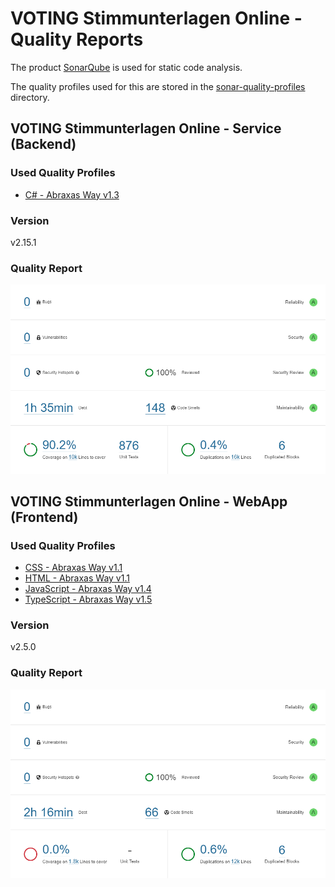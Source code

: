# VOTING Stimmunterlagen Online - Quality Reports

The product [SonarQube](https://www.sonarqube.org/) is used for static code analysis.

The quality profiles used for this are stored in the [sonar-quality-profiles](./sonar-quality-profiles/) directory.

## VOTING Stimmunterlagen Online - Service (Backend)

### Used Quality Profiles

- [C# - Abraxas Way v1.3](./sonar-quality-profiles/CSharp%20Quality%20Profile%20-%20Abraxas%20v1.3.xml)

### Version

v2.15.1

### Quality Report

![SonarQube Report - VOTING Stimmunterlagen - Online Service](SonarQube%20Report%20-%20VOTING%20Stimmunterlagen%20Service.png)

## VOTING Stimmunterlagen Online - WebApp (Frontend)

### Used Quality Profiles

- [CSS - Abraxas Way v1.1](./sonar-quality-profiles/CSS%20Quality%20Profile%20-%20Abraxas%20v1.1.xml)
- [HTML - Abraxas Way v1.1](./sonar-quality-profiles/HTML%20Quality%20Profile%20-%20Abraxas%20v1.1.xml)
- [JavaScript - Abraxas Way v1.4](./sonar-quality-profiles/JavaScript%20Quality%20Profile%20-%20Abraxas%20v1.4.xml)
- [TypeScript - Abraxas Way v1.5](./sonar-quality-profiles/TypeScript%20Quality%20Profile%20-%20Abraxas%20v1.5.xml)

### Version

v2.5.0

### Quality Report

![SonarQube Report - VOTING Stimmunterlagen Online - Frontend](SonarQube%20Report%20-%20VOTING%20Stimmunterlagen%20WebApp.png)
